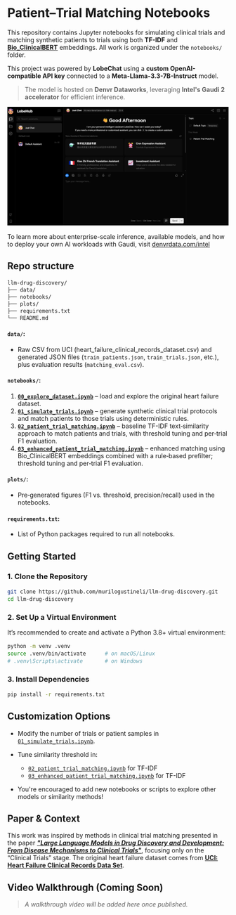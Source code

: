 # Patient–Trial Matching Notebooks

This repository contains Jupyter notebooks for simulating clinical trials and matching synthetic patients to trials using both **TF-IDF** and [**Bio_ClinicalBERT**](https://huggingface.co/emilyalsentzer/Bio_ClinicalBERT) embeddings. All work is organized under the `notebooks/` folder.

This project was powered by **LobeChat** using a **custom OpenAI-compatible API key** connected to a **Meta-Llama-3.3-7B-Instruct** model.  
> The model is hosted on **Denvr Dataworks**, leveraging **Intel's Gaudi 2 accelerator** for efficient inference.

![lobe-chat](./images/lobe-chat.png)

To learn more about enterprise-scale inference, available models, and how to deploy your own AI workloads with Gaudi, visit [denvrdata.com/intel](https://www.denvrdata.com/intel)


## Repo structure

```
llm-drug-discovery/
├── data/
├── notebooks/
├── plots/
├── requirements.txt
└── README.md
```


#### `data/`: 
  - Raw CSV from UCI (heart_failure_clinical_records_dataset.csv) and generated JSON files (`train_patients.json`, `train_trials.json`, etc.), plus evaluation results (`matching_eval.csv`).

#### `notebooks/`:
  1. [**`00_explore_dataset.ipynb`**](./notebooks/00_explore_dataset.ipynb) – load and explore the original heart failure dataset.  
  2. [**`01_simulate_trials.ipynb`**](./notebooks/01_simulate_trials.ipynb) – generate synthetic clinical trial protocols and match patients to those trials using deterministic rules.  
  3. [**`02_patient_trial_matching.ipynb`**](./notebooks/02_patient_trial_matching.ipynb) – baseline TF-IDF text‐similarity approach to match patients and trials, with threshold tuning and per‐trial F1 evaluation.  
  4. [**`03_enhanced_patient_trial_matching.ipynb`**](./notebooks/03_enhanced_patient_trial_matching.ipynb) – enhanced matching using Bio_ClinicalBERT embeddings combined with a rule‐based prefilter; threshold tuning and per‐trial F1 evaluation.

#### `plots/`:
  - Pre‐generated figures (F1 vs. threshold, precision/recall) used in the notebooks.

#### `requirements.txt`: 
  - List of Python packages required to run all notebooks.


## Getting Started

### 1. Clone the Repository

```bash
git clone https://github.com/murilogustineli/llm-drug-discovery.git
cd llm-drug-discovery
```

### 2. Set Up a Virtual Environment

It’s recommended to create and activate a Python 3.8+ virtual environment:

```bash
python -m venv .venv
source .venv/bin/activate      # on macOS/Linux
# .venv\Scripts\activate       # on Windows
```

### 3. Install Dependencies

```bash
pip install -r requirements.txt
```

<!-- ### 4. Run the Notebooks

Navigate to the `notebooks/` folder, then run each notebook in order:
1. `00_explore_datasetipynb`
2. `01_simulate_trials.ipynb`
3. `02_patient_trial_matching.ipynb`
4. `03_enhanced_patient_trial_matching.ipynb`

Each notebook is self-contained and walks you through:
- Loading and preprocessing the data
- Creating simulated clinical trial protocols
- Performing patient–trial matching with TF-IDF or ClinicalBERT
- Evaluating matching performance (precision, recall, F1)
- Visualizing results (threshold curves, per‐trial F1 bar charts)

## Results & Plots

- `plots/f1_by_trial.png` and `plots/precision_recall_by_trial.png` show TF-IDF–based matching outcomes.
- `plots/threshold_vs_f1.png` plots F1 score versus threshold for TF-IDF.
- `plots/bert_threshold_vs_f1.png` and `plots/bert_f1_by_trial.png` show equivalent results when using ClinicalBERT embeddings.

You can regenerate these figures by rerunning the corresponding notebook cells. -->


## Customization Options

- Modify the number of trials or patient samples in [`01_simulate_trials.ipynb`](./notebooks/01_simulate_trials.ipynb).

- Tune similarity threshold in:
   - [`02_patient_trial_matching.ipynb`](./notebooks/02_patient_trial_matching.ipynb) for TF-IDF
   - [`03_enhanced_patient_trial_matching.ipynb`](./notebooks/03_enhanced_patient_trial_matching.ipynb) for TF-IDF

- You're encouraged to add new notebooks or scripts to explore other models or similarity methods!


## Paper & Context

This work was inspired by methods in clinical trial matching presented in the paper [***"Large Language Models in Drug Discovery and Development: From Disease Mechanisms to Clinical Trials"***](https://arxiv.org/abs/2409.04481), focusing only on the “Clinical Trials” stage. The original heart failure dataset comes from [**UCI: Heart Failure Clinical Records Data Set**](https://archive.ics.uci.edu/dataset/519/heart+failure+clinical+records).


## Video Walkthrough (Coming Soon)
> *A walkthrough video will be added here once published.*
